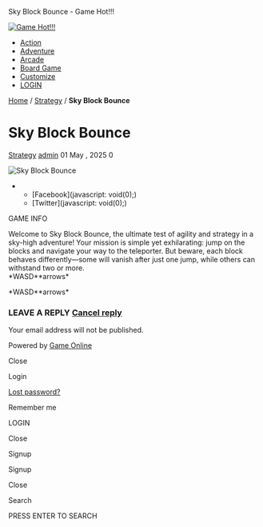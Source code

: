 Sky Block Bounce - Game Hot!!!



[![Game Hot!!!](http://diettv.net/wp-content/uploads/2025/04/5a0356000a9d99a2afe7e144d22a49d2-Photoroom.png "Game Hot!!!")](http://diettv.net "Game Hot!!!")

* [Action](http://diettv.net/category/action/)
* [Adventure](http://diettv.net/category/adventure/)
* [Arcade](http://diettv.net/category/arcade/)
* [Board Game](http://diettv.net/category/board-game/)
* [Customize](http://diettv.net/category/customize/)
* [LOGIN](#)

[Home](http://diettv.net/ "Home")  / [Strategy](http://diettv.net/category/strategy/) / **Sky Block Bounce** 

Sky Block Bounce
================

[Strategy](http://diettv.net/category/strategy/)
[admin](http://diettv.net/author/admin/ "View all posts by admin")
01 May , 2025
0

![Sky Block Bounce](http://diettv.net/wp-content/uploads/thumbs/gamearter/S/sky-block-bounce-150x150.jpg)

* + [Facebook](javascript: void(0);)
  + [Twitter](javascript: void(0);)

GAME INFO

Welcome to Sky Block Bounce, the ultimate test of agility and strategy in a sky-high adventure! Your mission is simple yet exhilarating: jump on the blocks and navigate your way to the teleporter. But beware, each block behaves differently—some will vanish after just one jump, while others can withstand two or more.   
\*WASD\*\*arrows\*

\*WASD\*\*arrows\*

### LEAVE A REPLY [Cancel reply](/sky-block-bounce/#respond)

Your email address will not be published.




Powered by [Game Online](https://diettv.net/ "Game Online")



Close

Login

[Lost password?](http://diettv.net/wp-login.php?action=lostpassword)

Remember me

LOGIN

Close

Signup

Signup

Close

Search

PRESS ENTER TO SEARCH